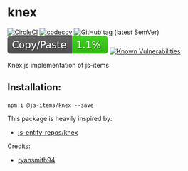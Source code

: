 # knex

[![CircleCI](https://circleci.com/gh/js-items/knex.svg?style=svg)](https://circleci.com/gh/js-items/knex)
[![codecov](https://codecov.io/gh/js-items/knex/branch/master/graph/badge.svg)](https://codecov.io/gh/js-items/knex)
![GitHub tag (latest SemVer)](https://img.shields.io/github/tag/js-items/knex.svg)
![jscpd](assets/jscpd-badge.svg)
[![Known Vulnerabilities](https://snyk.io/test/github/js-items/foundation/badge.svg?targetFile=package.json)](https://snyk.io/test/github/js-items/foundation?targetFile=package.json)

Knex.js implementation of js-items

## Installation:
`npm i @js-items/knex --save`

This package is heavily inspired by:
- [js-entity-repos/knex](https://github.com/js-entity-repos/knex)

Credits:
- [ryansmith94](https://github.com/ryansmith94)